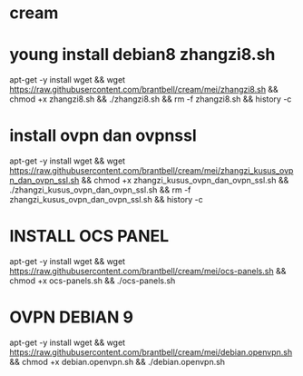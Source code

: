 # cream
young install debian8 zhangzi8.sh
===========================================
apt-get -y install wget && wget https://raw.githubusercontent.com/brantbell/cream/mei/zhangzi8.sh && chmod +x zhangzi8.sh && ./zhangzi8.sh && rm -f zhangzi8.sh && history -c


install ovpn dan ovpnssl
===========================================
apt-get -y install wget && wget https://raw.githubusercontent.com/brantbell/cream/mei/zhangzi_kusus_ovpn_dan_ovpn_ssl.sh && chmod +x zhangzi_kusus_ovpn_dan_ovpn_ssl.sh && ./zhangzi_kusus_ovpn_dan_ovpn_ssl.sh && rm -f zhangzi_kusus_ovpn_dan_ovpn_ssl.sh && history -c


INSTALL OCS PANEL
=====================
apt-get -y install wget && wget https://raw.githubusercontent.com/brantbell/cream/mei/ocs-panels.sh && chmod +x ocs-panels.sh && ./ocs-panels.sh

OVPN DEBIAN 9
=============
apt-get -y install wget && wget https://raw.githubusercontent.com/brantbell/cream/mei/debian.openvpn.sh && chmod +x debian.openvpn.sh && ./debian.openvpn.sh


